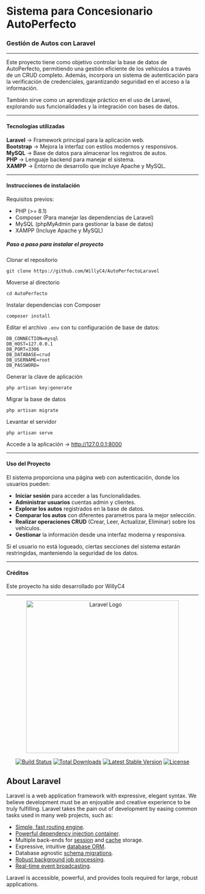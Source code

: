 # Sistema para Concesionario AutoPerfecto  
### Gestión de Autos con Laravel  

---------------------------------------------
 
Este proyecto tiene como objetivo controlar la base de datos de AutoPerfecto, permitiendo una gestión eficiente de los vehículos a través de un CRUD completo. Además, incorpora un sistema de autenticación para la verificación de credenciales, garantizando seguridad en el acceso a la información.  

También sirve como un aprendizaje práctico en el uso de Laravel, explorando sus funcionalidades y la integración con bases de datos.  

---------------------------------------------
#### Tecnologías utilizadas  

**Laravel** → Framework principal para la aplicación web.  
**Bootstrap** → Mejora la interfaz con estilos modernos y responsivos.  
**MySQL** → Base de datos para almacenar los registros de autos.  
**PHP** → Lenguaje backend para manejar el sistema.  
**XAMPP** → Entorno de desarrollo que incluye Apache y MySQL.  

---------------------------------------------
#### Instrucciones de instalación
 
Requisitos previos:  
- PHP (>= 8.1)  
- Composer (Para manejar las dependencias de Laravel)  
- MySQL (phpMyAdmin para gestionar la base de datos)  
- XAMPP (Incluye Apache y MySQL) 
 
##### Paso a paso para instalar el proyecto  

Clonar el repositorio  
```
git clone https://github.com/WillyC4/AutoPerfectoLaravel
```

Moverse al directorio  
```
cd AutoPerfecto
```


Instalar dependencias con Composer  
```
composer install
```


Editar el archivo `.env` con tu configuración de base de datos:  
```
DB_CONNECTION=mysql
DB_HOST=127.0.0.1
DB_PORT=3306
DB_DATABASE=crud
DB_USERNAME=root
DB_PASSWORD=
```

Generar la clave de aplicación  
```
php artisan key:generate
```

Migrar la base de datos  
```
php artisan migrate
```

Levantar el servidor  
```
php artisan serve
```

Accede a la aplicación → http://127.0.0.1:8000

---------------------------------------------
#### Uso del Proyecto

El sistema proporciona una página web con autenticación, donde los usuarios pueden:  
- **Iniciar sesión** para acceder a las funcionalidades.
- **Administrar usuarios** cuentas admin y clientes.
- **Explorar los autos** registrados en la base de datos.
- **Comparar los autos** con diferentes parametros para la mejor selección.  
- **Realizar operaciones CRUD** (Crear, Leer, Actualizar, Eliminar) sobre los vehículos.  
- **Gestionar** la información desde una interfaz moderna y responsiva.  

Si el usuario no está logueado, ciertas secciones del sistema estarán restringidas, manteniendo la seguridad de los datos.  

---------------------------------------------
#### Créditos  

Este proyecto ha sido desarrollado por WillyC4

------------------------------------------------------------------------------------------

<p align="center"><a href="https://laravel.com" target="_blank"><img src="https://raw.githubusercontent.com/laravel/art/master/logo-lockup/5%20SVG/2%20CMYK/1%20Full%20Color/laravel-logolockup-cmyk-red.svg" width="400" alt="Laravel Logo"></a></p>

<p align="center">
<a href="https://github.com/laravel/framework/actions"><img src="https://github.com/laravel/framework/workflows/tests/badge.svg" alt="Build Status"></a>
<a href="https://packagist.org/packages/laravel/framework"><img src="https://img.shields.io/packagist/dt/laravel/framework" alt="Total Downloads"></a>
<a href="https://packagist.org/packages/laravel/framework"><img src="https://img.shields.io/packagist/v/laravel/framework" alt="Latest Stable Version"></a>
<a href="https://packagist.org/packages/laravel/framework"><img src="https://img.shields.io/packagist/l/laravel/framework" alt="License"></a>
</p>

## About Laravel

Laravel is a web application framework with expressive, elegant syntax. We believe development must be an enjoyable and creative experience to be truly fulfilling. Laravel takes the pain out of development by easing common tasks used in many web projects, such as:

- [Simple, fast routing engine](https://laravel.com/docs/routing).
- [Powerful dependency injection container](https://laravel.com/docs/container).
- Multiple back-ends for [session](https://laravel.com/docs/session) and [cache](https://laravel.com/docs/cache) storage.
- Expressive, intuitive [database ORM](https://laravel.com/docs/eloquent).
- Database agnostic [schema migrations](https://laravel.com/docs/migrations).
- [Robust background job processing](https://laravel.com/docs/queues).
- [Real-time event broadcasting](https://laravel.com/docs/broadcasting).

Laravel is accessible, powerful, and provides tools required for large, robust applications.
